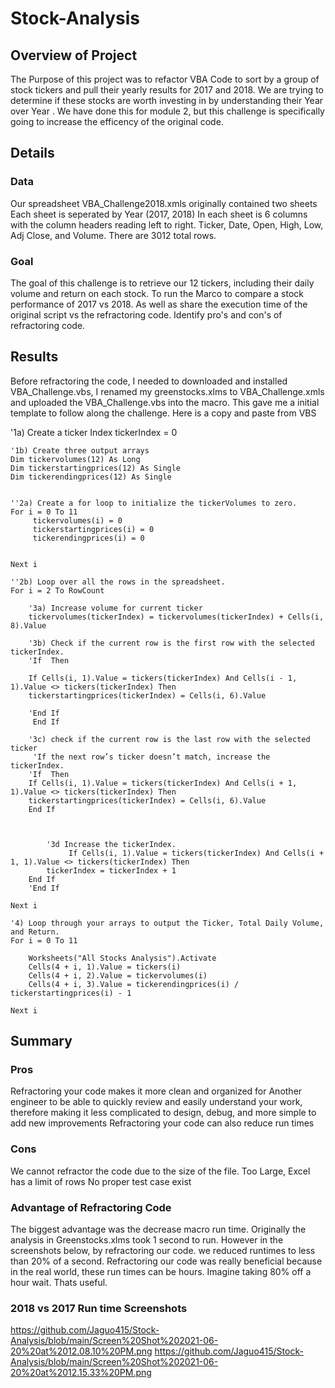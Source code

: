 # Stock-Analysis
## Overview of Project

The Purpose of this project was to refactor VBA Code to sort by a group of stock tickers and pull their yearly results for 2017 and 2018. We are trying to determine if these stocks are worth investing in by understanding their Year over Year . We have done this for module 2, but this challenge is specifically going to increase the efficency of the original code. 

## Details
### Data

Our spreadsheet VBA_Challenge2018.xmls originally contained two sheets Each sheet is seperated by Year (2017, 2018)  In each sheet is 6 columns with the column headers reading left to right. Ticker, Date, Open, High, Low, Adj Close, and Volume. There are 3012 total rows.

### Goal

The goal of this challenge is to retrieve our 12 tickers, including their daily volume and return on each stock. 
To run the Marco to compare a stock performance of 2017 vs 2018. As well as share the execution time of the original script vs the refractoring code. Identify pro's and con's of refractoring code. 


## Results

Before refractoring the code, I needed to downloaded and installed VBA_Challenge.vbs, I renamed my greenstocks.xlms to VBA_Challenge.xmls and uploaded the VBA_Challenge.vbs into the macro. This gave me a initial template to follow along the challenge. Here is a copy and paste from VBS

'1a) Create a ticker Index
    tickerIndex = 0

    '1b) Create three output arrays
    Dim tickervolumes(12) As Long
    Dim tickerstartingprices(12) As Single
    Dim tickerendingprices(12) As Single
    
    
    ''2a) Create a for loop to initialize the tickerVolumes to zero.
    For i = 0 To 11
         tickervolumes(i) = 0
         tickerstartingprices(i) = 0
         tickerendingprices(i) = 0
  
    
    Next i
        
    ''2b) Loop over all the rows in the spreadsheet.
    For i = 2 To RowCount
    
        '3a) Increase volume for current ticker
        tickervolumes(tickerIndex) = tickervolumes(tickerIndex) + Cells(i, 8).Value
        
        '3b) Check if the current row is the first row with the selected tickerIndex.
        'If  Then
           
        If Cells(i, 1).Value = tickers(tickerIndex) And Cells(i - 1, 1).Value <> tickers(tickerIndex) Then
        tickerstartingprices(tickerIndex) = Cells(i, 6).Value
            
        'End If
         End If
         
        '3c) check if the current row is the last row with the selected ticker
         'If the next row’s ticker doesn’t match, increase the tickerIndex.
        'If  Then
        If Cells(i, 1).Value = tickers(tickerIndex) And Cells(i + 1, 1).Value <> tickers(tickerIndex) Then
        tickerstartingprices(tickerIndex) = Cells(i, 6).Value
        End If
        
            

            '3d Increase the tickerIndex.
                 If Cells(i, 1).Value = tickers(tickerIndex) And Cells(i + 1, 1).Value <> tickers(tickerIndex) Then
            tickerIndex = tickerIndex + 1
        End If
        'End If
    
    Next i
    
    '4) Loop through your arrays to output the Ticker, Total Daily Volume, and Return.
    For i = 0 To 11
        
        Worksheets("All Stocks Analysis").Activate
        Cells(4 + i, 1).Value = tickers(i)
        Cells(4 + i, 2).Value = tickervolumes(i)
        Cells(4 + i, 3).Value = tickerendingprices(i) / tickerstartingprices(i) - 1
        
    Next i
    

## Summary
### Pros

Refractoring your code makes it more clean and organized for 
Another engineer to be able to quickly review and easily understand your work, therefore making it less complicated to design, debug, and more simple to add new improvements
Refractoring your code can also reduce run times

### Cons

We cannot refractor the code due to the size of the file. Too Large, Excel has a limit of rows
No proper test case exist

### Advantage of Refractoring Code

The biggest advantage was the decrease macro run time. Originally the analysis in Greenstocks.xlms took 1 second to run. However in the screenshots below, by refractoring our code. we reduced runtimes to less than 20% of a second. Refractoring our code was really beneficial because in the real world, these run times can be hours. Imagine taking 80% off a hour wait. Thats useful. 

### 2018 vs 2017 Run time Screenshots
https://github.com/Jaguo415/Stock-Analysis/blob/main/Screen%20Shot%202021-06-20%20at%2012.08.10%20PM.png
https://github.com/Jaguo415/Stock-Analysis/blob/main/Screen%20Shot%202021-06-20%20at%2012.15.33%20PM.png

